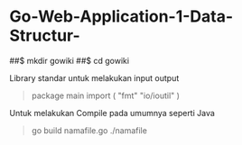 # Go-Web-Application-1-Data-Structur-

##$ mkdir gowiki
##$ cd gowiki

Library standar untuk melakukan input output

>package main
>import (
>		"fmt"
>		"io/ioutil"
>)


Untuk melakukan Compile pada umumnya seperti Java 
>go build namafile.go
>./namafile



